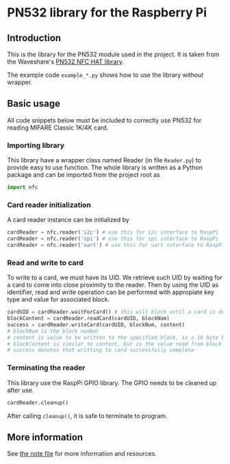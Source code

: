 # PN532 library for the Raspberry Pi

## Introduction

This is the library for the PN532 module used in the project. It is taken from the Waveshare's [PN532 NFC HAT library](https://www.waveshare.com/wiki/PN532_NFC_HAT).

The example code `example_*.py` shows how to use the library without wrapper.

## Basic usage

All code snippets below must be included to correctly use PN532 for reading MIFARE Classic 1K/4K card.

### Importing library

This library have a wrapper class named Reader (in file `Reader.py`) to provide easy to use function. The whole library is written as a Python package and can be imported from the project root as

```python
import nfc
```

### Card reader initialization

A card reader instance can be initialized by

```python
cardReader = nfc.reader('i2c') # use this for i2c interface to RaspPi
cardReader = nfc.reader('spi') # use this for spi interface to RaspPi
cardReader = nfc.reader('uart') # use this for uart interface to RaspPi
```

### Read and write to card

To write to a card, we must have its UID. We retrieve such UID by waiting for a card to come into close proximity to the reader. Then by using the UID as identifier, read and write operation can be performed with appropiate key type and value for associated block.

```python
cardUID = cardReader.waitForCard() # this will block until a card is detected
blockContent = cardReader.readCard(cardUID, blockNum)
success = cardReader.writeCard(cardUID, blockNum, content)
# blockNum is the block number
# content is value to be written to the specified block, is a 16 byte byte stream
# blockContent is similar to content, but is the value read from block
# success denotes that writting to card successfully complete
```

###  Terminating the reader

This library use the RaspPi GPIO library. The GPIO needs to be cleaned up after use.

```python
cardReader.cleanup()
```

After calling `cleanup()`, it is safe to terminate to program.

## More information
See [the note file](NOTE.md) for more information and resources.

